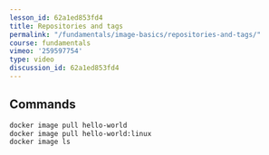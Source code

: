 ```yaml
---
lesson_id: 62a1ed853fd4
title: Repositories and tags
permalink: "/fundamentals/image-basics/repositories-and-tags/"
course: fundamentals
vimeo: '259597754'
type: video
discussion_id: 62a1ed853fd4
---
```


## Commands
```sh
docker image pull hello-world
docker image pull hello-world:linux
docker image ls
```
